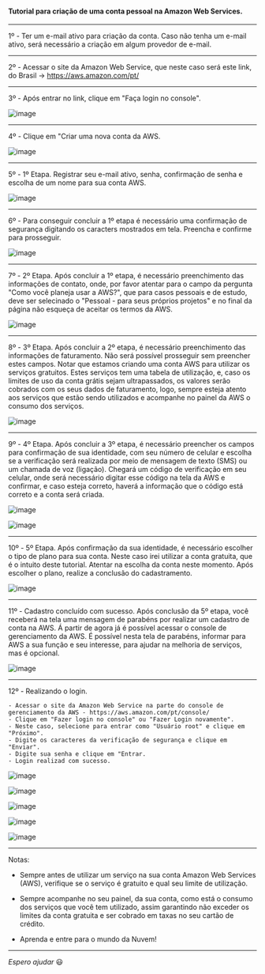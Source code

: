 #### Tutorial para criação de uma conta pessoal na Amazon Web Services.

---

1º - Ter um e-mail ativo para criação da conta. Caso não tenha um e-mail ativo, será necessário a criação em algum provedor de e-mail.

---

2º - Acessar o site da Amazon Web Service, que neste caso será este link, do Brasil -> https://aws.amazon.com/pt/

---

3º - Após entrar no link, clique em "Faça login no console".

![image](https://user-images.githubusercontent.com/57469401/131420749-c3c5978e-f5b7-4c9d-8ee9-0cfbf70d575f.png)

---

4º - Clique em "Criar uma nova conta da AWS.

![image](https://user-images.githubusercontent.com/57469401/131420910-b7e8994f-4c2a-4df8-8a27-eaad892ff9e5.png)

---

5º - 1º Etapa. Registrar seu e-mail ativo, senha, confirmação de senha e escolha de um nome para sua conta AWS.

![image](https://user-images.githubusercontent.com/57469401/131421288-5993267f-3fa0-4d56-8d4c-7ad4da6c2e78.png)

---

6º - Para conseguir concluir a 1º etapa é necessário uma confirmação de segurança digitando os caracters mostrados em tela. Preencha e confirme para prosseguir.

![image](https://user-images.githubusercontent.com/57469401/131421414-073247cc-eab2-4571-8a90-bd96b33b9f91.png)

---

7º - 2º Etapa. Após concluir a 1º etapa, é necessário preenchimento das informações de contato, onde, por favor atentar para o campo da pergunta "Como você planeja usar a AWS?", que para casos pessoais e de estudo, deve ser selecinado o "Pessoal - para seus próprios projetos" e no final da página não esqueça de aceitar os termos da AWS.

![image](https://user-images.githubusercontent.com/57469401/131421946-6c0d74ae-bd81-41a1-98a7-fe29e170463a.png)

---

8º - 3º Etapa. Após concluir a 2º etapa, é necessário preenchimento das informações de faturamento. Não será possível prosseguir sem preencher estes campos. Notar que estamos criando uma conta AWS para utilizar os serviços gratuitos. Estes serviços tem uma tabela de utilização, e, caso os limites de uso da conta grátis sejam ultrapassados, os valores serão cobrados com os seus dados de faturamento, logo, sempre esteja atento aos serviços que estão sendo utilizados e acompanhe no painel da AWS o consumo dos serviços.

![image](https://user-images.githubusercontent.com/57469401/131422467-92d8e079-94eb-402a-9a7b-d2ebbecd6495.png)

---

9º - 4º Etapa. Após concluir a 3º etapa, é necessário preencher os campos para confirmação de sua identidade, com seu número de celular e escolha se a verificação será realizada por meio de mensagem de texto (SMS) ou um chamada de voz (ligação). Chegará um código de verificação em seu celular, onde será necessário digitar esse código na tela da AWS e confirmar, e caso esteja correto, haverá a informação que o código está correto e a conta será criada.

![image](https://user-images.githubusercontent.com/57469401/131430870-9b71bd39-4765-437c-a8d2-4c460a017eb2.png)

![image](https://user-images.githubusercontent.com/57469401/131430894-96fd3afe-4020-42c4-bc46-1ed4d2e3cd6b.png)

---

10º - 5º Etapa. Após confirmação da sua identidade, é necessário escolher o tipo de plano para sua conta. Neste caso irei utilizar a conta gratuita, que é o intuito deste tutorial. Atentar na escolha da conta neste momento. Após escolher o plano, realize a conclusão do cadastramento.

![image](https://user-images.githubusercontent.com/57469401/131430995-a632f436-12f6-40ae-b74b-7e13681e7588.png)

---

11º - Cadastro concluído com sucesso. Após conclusão da 5º etapa, você receberá na tela uma mensagem de parabéns por realizar um cadastro de conta na AWS. Á partir de agora já é possível acessar o console de gerenciamento da AWS. É possível nesta tela de parabéns, informar para AWS a sua função e seu interesse, para ajudar na melhoria de serviços, mas é opcional.

![image](https://user-images.githubusercontent.com/57469401/131431225-0b9ee47a-a5b9-4110-92d4-e84b9eb647c7.png)

---

12º - Realizando o login. 

    - Acessar o site da Amazon Web Service na parte do console de gerenciamento da AWS - https://aws.amazon.com/pt/console/
    - Clique em "Fazer login no console" ou "Fazer Login novamente".
    - Neste caso, selecione para entrar como "Usuário root" e clique em "Próximo".
    - Digite os caracteres da verificação de segurança e clique em "Enviar".
    - Digite sua senha e clique em "Entrar.
    - Login realizad com sucesso.
    
![image](https://user-images.githubusercontent.com/57469401/131431903-41402338-ba61-4455-b7bc-7511b1c86904.png)

![image](https://user-images.githubusercontent.com/57469401/131432062-de0b7eb3-010e-42b3-8821-90702d022a68.png)

![image](https://user-images.githubusercontent.com/57469401/131432158-fede69bf-0ea7-4606-8a02-55ab4adfd83d.png)

![image](https://user-images.githubusercontent.com/57469401/131432335-cb8f2c29-42f6-48bb-9103-d9aa55e8d5e8.png)

![image](https://user-images.githubusercontent.com/57469401/131432552-91cdd3de-b89d-43a0-958a-75ff3ab8bfd9.png)

---

Notas:

- Sempre antes de utilizar um serviço na sua conta Amazon Web Services (AWS), verifique se o serviço é gratuito e qual seu limite de utilização.

- Sempre acompanhe no seu painel, da sua conta, como está o consumo dos serviços que você tem utilizado, assim garantindo não exceder os limites da conta gratuita e ser cobrado em taxas no seu cartão de crédito.

- Aprenda e entre para o mundo da Nuvem!

---

_Espero ajudar_ :smiley:
